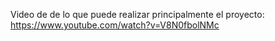 Video de de lo que puede realizar principalmente el proyecto:
https://www.youtube.com/watch?v=V8N0fbolNMc
